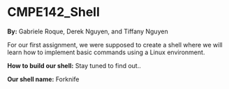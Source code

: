 # CMPE142_Shell
**By:** Gabriele Roque, Derek Nguyen, and Tiffany Nguyen

For our first assignment, we were supposed to create a shell where we will learn how to implement basic commands using a Linux environment.

**How to build our shell:**
Stay tuned to find out..

**Our shell name:** Forknife
